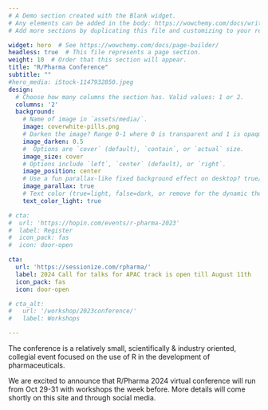 ```yaml
---
# A Demo section created with the Blank widget.
# Any elements can be added in the body: https://wowchemy.com/docs/writing-markdown-latex/
# Add more sections by duplicating this file and customizing to your requirements.

widget: hero  # See https://wowchemy.com/docs/page-builder/
headless: true  # This file represents a page section.
weight: 10  # Order that this section will appear.
title: "R/Pharma Conference"
subtitle: ""
#hero_media: iStock-1147932850.jpeg
design:
  # Choose how many columns the section has. Valid values: 1 or 2.
  columns: '2'
  background:
    # Name of image in `assets/media/`.
    image: coverwhite-pills.png
    # Darken the image? Range 0-1 where 0 is transparent and 1 is opaque.
    image_darken: 0.5
    #  Options are `cover` (default), `contain`, or `actual` size.
    image_size: cover
    # Options include `left`, `center` (default), or `right`.
    image_position: center
    # Use a fun parallax-like fixed background effect on desktop? true/false
    image_parallax: true
    # Text color (true=light, false=dark, or remove for the dynamic theme color).
    text_color_light: true

# cta:
#  url: 'https://hopin.com/events/r-pharma-2023'
#  label: Register
#  icon_pack: fas
#  icon: door-open

cta:
  url: 'https://sessionize.com/rpharma/'
  label: 2024 Call for talks for APAC track is open till August 11th
  icon_pack: fas
  icon: door-open

# cta_alt:
#   url: '/workshop/2023conference/'
#   label: Workshops

---
```


The conference is a relatively small, scientifically &
industry oriented, collegial event focused on the use of R in the development of pharmaceuticals.  

We are excited to announce that R/Pharma 2024 virtual conference will run from Oct 29-31 with workshops the week before.  More details will come shortly on this site and through social media.
